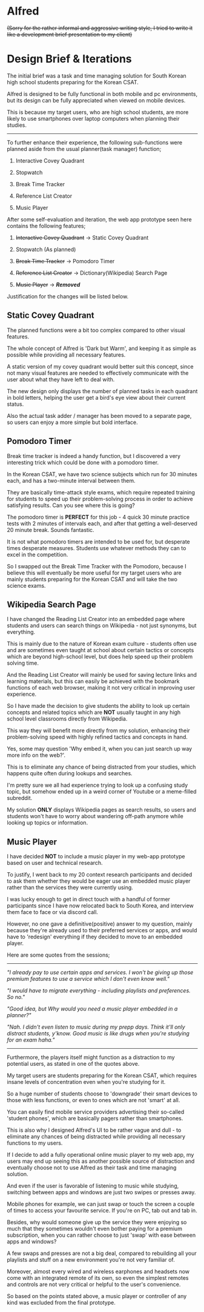 # Alfred

~~(Sorry for the rather informal and aggressive writing style, I tried to write it like a development brief presentation to my client)~~

# Design Brief & Iterations

The initial brief was a task and time managing solution for South Korean high school students preparing for the Korean CSAT.

Alfred is designed to be fully functional in both mobile and pc environments, but its design can be fully appreciated when viewed on mobile devices.

This is because my target users, who are high school students, are more likely to use smartphones over laptop computers when planning their studies.

***

To further enhance their experience, the following sub-functions were planned aside from the usual planner(task manager) function;

1. Interactive Covey Quadrant

2. Stopwatch

3. Break Time Tracker

4. Reference List Creator

5. Music Player

After some self-evaluation and iteration, the web app prototype seen here contains the following features;

1. ~~Interactive Covey Quadrant~~ -> Static Covey Quadrant

2. Stopwatch (As planned)

3. ~~Break Time Tracker~~ -> Pomodoro Timer

4. ~~Reference List Creator~~ -> Dictionary(Wikipedia) Search Page

5. ~~Music Player~~ -> ***Removed***

Justification for the changes will be listed below.

## Static Covey Quadrant

The planned functions were a bit too complex compared to other visual features.

The whole concept of Alfred is 'Dark but Warm', and keeping it as simple as possible while providing all necessary features.

A static version of my covey quadrant would better suit this concept, since not many visual features are needed to effectively communicate with the user about what they have left to deal with.

The new design only displays the number of planned tasks in each quadrant in bold letters, helping the user get a bird's eye view about their current status.

Also the actual task adder / manager has been moved to a separate page, so users can enjoy a more simple but bold interface.

## Pomodoro Timer

Break time tracker is indeed a handy function, but I discovered a very interesting trick which could be done with a pomodoro timer.

In the Korean CSAT, we have two science subjects which run for 30 minutes each, and has a two-minute interval between them.

They are basically time-attack style exams, which require repeated training for students to speed up their problem-solving process in order to achieve satisfying results. Can you see where this is going?

The pomodoro timer is **PERFECT** for this job - 4 quick 30 minute practice tests with 2 minutes of intervals each, and after that getting a well-deserved 20 minute break. Sounds fantastic.

It is not what pomodoro timers are intended to be used for, but desperate times desperate measures. Students use whatever methods they can to excel in the competition.

So I swapped out the Break Time Tracker with the Pomodoro, because I believe this will eventually be more useful for my target users who are mainly students preparing for the Korean CSAT and will take the two science exams.

## Wikipedia Search Page

I have changed the Reading List Creator into an embedded page where students and users can search things on Wikipedia - not just synonyms, but everything.

This is mainly due to the nature of Korean exam culture - students often use and are sometimes even taught at school about certain tactics or concepts which are beyond high-school level, but does help speed up their problem solving time.

And the Reading List Creator will mainly be used for saving lecture links and learning materials, but this can easily be achieved with the bookmark functions of each web browser, making it not very critical in improving user experience.

So I have made the decision to give students the ability to look up certain concepts and related topics which are **NOT** usually taught in any high school level classrooms directly from Wikipedia.

This way they will benefit more directly from my solution, enhancing their problem-solving speed with highly refined tactics and concepts in hand.

Yes, some may question 'Why embed it, when you can just search up way more info on the web?'. 

This is to eliminate any chance of being distracted from your studies, which happens quite often during lookups and searches.

I'm pretty sure we all had experience trying to look up a confusing study topic, but somehow ended up in a weird corner of Youtube or a meme-filled subreddit.

My solution **ONLY** displays Wikipedia pages as search results, so users and students won't have to worry about wandering off-path anymore while looking up topics or information.

## Music Player 

I have decided **NOT** to include a music player in my web-app prototype based on user and technical research.

To justify, I went back to my 20 context research participants and decided to ask them whether they would be eager use an embedded music player rather than the services they were currently using.

I was lucky enough to get in direct touch with a handful of former participants since I have now relocated back to South Korea, and interview them face to face or via discord call.

However, no one gave a definitive(positive) answer to my question, mainly because they're already used to their preferred services or apps, and would have to 'redesign' everything if they decided to move to an embedded player. 

Here are some quotes from the sessions;

***

*"I already pay to use certain apps and services. I won't be giving up those premium features to use a service which I don't even know well."*

*"I would have to migrate everything - including playlists and preferences. So no."*

*"Good idea, but Why would you need a music player embedded in a planner?"*

*"Nah. I didn't even listen to music during my prepp days. Think it'll only distract students, y'know. Good music is like drugs when you're studying for an exam haha."*

***

Furthermore, the players itself might function as a distraction to my potential users, as stated in one of the quotes above.

My target users are students preparing for the Korean CSAT, which requires insane levels of concentration even when you're studying for it. 

So a huge number of students choose to 'downgrade' their smart devices to those with less functions, or even to ones which are not 'smart' at all. 

You can easily find mobile service providers advertising their so-called 'student phones', which are basically pagers rather than smartphones. 

This is also why I designed Alfred's UI to be rather vague and dull - to eliminate any chances of being distracted while providing all necessary functions to my users. 

If I decide to add a fully operational online music player to my web app, my users may end up seeing this as another possible source of distraction and eventually choose not to use Alfred as their task and time managing solution.

And even if the user is favorable of listening to music while studying, switching between apps and windows are just two swipes or presses away. 

Mobile phones for example, we can just swap or touch the screen a couple of times to access your favourite service. If you're on PC, tab out and tab in. 

Besides, why would someone give up the service they were enjoying so much that they sometimes wouldn't even bother paying for a premium subscription, when you can rather choose to just 'swap' with ease between apps and windows?

A few swaps and presses are not a big deal, compared to rebuilding all your playlists and stuff on a new environment you're not very familiar of.

Moreover, almost every wired and wireless earphones and headsets now come with an integrated remote of its own, so even the simplest remotes and controls are not very critical or helpful to the user's convenience.

So based on the points stated above, a music player or controller of any kind was excluded from the final prototype.